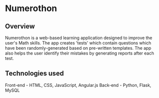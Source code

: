 # Numerothon

## Overview

Numerothon is a web-based learning application designed to improve the user's Math skills. The app creates 'tests' which contain questions which have been randomly-generated based on pre-written templates. The app also helps the user identify their mistakes by generating reports after each test.

## Technologies used

Front-end - HTML, CSS, JavaScript, Angular.js
Back-end - Python, Flask, MySQL
